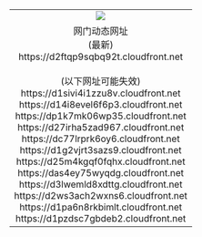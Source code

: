 ﻿<table>
  <tr></tr>
  <tr><td colspan=2 align=center><img src="https://d2ftqp9sqbq92t.cloudfront.net/Up/oGate.jpg" /></td></tr>
  <tr><td colspan=2 align=center>网门动态网址<br/>(最新)
<br>https://d2ftqp9sqbq92t.cloudfront.net
<br/><br/>(以下网址可能失效)
<br>https://d1sivi4i1zzu8v.cloudfront.net
<br>https://d14i8evel6f6p3.cloudfront.net
<br>https://dp1k7mk06wp35.cloudfront.net
<br>https://d27irha5zad967.cloudfront.net
<br>https://dc77lrprk6oy6.cloudfront.net
<br>https://d1g2vjrt3sazs9.cloudfront.net
<br>https://d25m4kgqf0fqhx.cloudfront.net
<br>https://das4ey75wyqdg.cloudfront.net
<br>https://d3lwemld8xdttg.cloudfront.net
<br>https://d2ws3ach2wxns6.cloudfront.net
<br>https://d1pa6n8rkbimlt.cloudfront.net
<br>https://d1pzdsc7gbdeb2.cloudfront.net
    </td>
  </tr>
</table>
